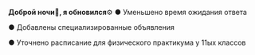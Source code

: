 __Доброй ночи🌙,   я обновился__⚙️ 
● Уменьшено время ожидания ответа

● Добавлены специализированные объявления

● Уточнено расписание для физического практикума у 11ых классов